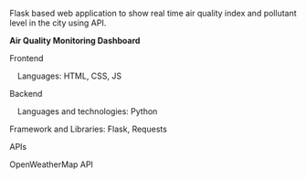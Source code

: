 Flask based web application to show real time air quality index and pollutant level in the city using API.



<b>Air Quality Monitoring Dashboard</b>


Frontend​


 Languages​: HTML, CSS, JS

 
Backend​


 Languages and technologies: Python

 
 Framework and Libraries: Flask, Requests

 
APIs


  OpenWeatherMap API
